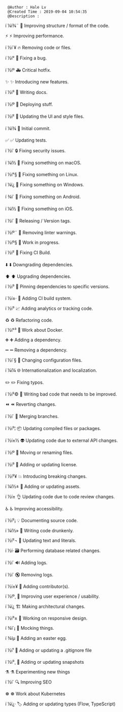 ```
 @Author : Hale Lv
 @Created Time : 2019-09-04 10:54:35
 @Description : 
```

í ¼í¾¨
:art:
Improving structure / format of the code.

⚡️
:zap:
Improving performance.

í ½í´¥
:fire:
Removing code or files.

í ½í°
:bug:
Fixing a bug.

í ½íº
:ambulance:
Critical hotfix.

✨
:sparkles:
Introducing new features.

í ½í³
:pencil:
Writing docs.

í ½íº
:rocket:
Deploying stuff.

í ½í²
:lipstick:
Updating the UI and style files.

í ¼í¾
:tada:
Initial commit.

✅
:white_check_mark:
Updating tests.

í ½í´
:lock:
Fixing security issues.

í ¼í½
:apple:
Fixing something on macOS.

í ½í°§
:penguin:
Fixing something on Linux.

í ¼í¿
:checkered_flag:
Fixing something on Windows.

í ¾í´
:robot:
Fixing something on Android.

í ¼í½
:green_apple:
Fixing something on iOS.

í ½í´
:bookmark:
Releasing / Version tags.

í ½íº¨
:rotating_light:
Removing linter warnings.

í ½íº§
:construction:
Work in progress.

í ½í²
:green_heart:
Fixing CI Build.

⬇️
:arrow_down:
Downgrading dependencies.

⬆️
:arrow_up:
Upgrading dependencies.

í ½í³
:pushpin:
Pinning dependencies to specific versions.

í ½í±·
:construction_worker:
Adding CI build system.

í ½í³
:chart_with_upwards_trend:
Adding analytics or tracking code.

♻️
:recycle:
Refactoring code.

í ½í°³
:whale:
Work about Docker.

➕
:heavy_plus_sign:
Adding a dependency.

➖
:heavy_minus_sign:
Removing a dependency.

í ½í´§
:wrench:
Changing configuration files.

í ¼í¼
:globe_with_meridians:
Internationalization and localization.

✏️
:pencil2:
Fixing typos.

í ½í²©
:poop:
Writing bad code that needs to be improved.

⏪
:rewind:
Reverting changes.

í ½í´
:twisted_rightwards_arrows:
Merging branches.

í ½í³¦
:package:
Updating compiled files or packages.

í ½í±½
:alien:
Updating code due to external API changes.

í ½íº
:truck:
Moving or renaming files.

í ½í³
:page_facing_up:
Adding or updating license.

í ½í²¥
:boom:
Introducing breaking changes.

í ¼í½±
:bento:
Adding or updating assets.

í ½í±
:ok_hand:
Updating code due to code review changes.

♿️
:wheelchair:
Improving accessibility.

í ½í²¡
:bulb:
Documenting source code.

í ¼í½»
:beers:
Writing code drunkenly.

í ½í²¬
:speech_balloon:
Updating text and literals.

í ½í·
:card_file_box:
Performing database related changes.

í ½í´
:loud_sound:
Adding logs.

í ½í´
:mute:
Removing logs.

í ½í±¥
:busts_in_silhouette:
Adding contributor(s).

í ½íº¸
:children_crossing:
Improving user experience / usability.

í ¼í¿
:building_construction:
Making architectural changes.

í ½í³±
:iphone:
Working on responsive design.

í ¾í´¡
:clown_face:
Mocking things.

í ¾íµ
:egg:
Adding an easter egg.

í ½í¹
:see_no_evil:
Adding or updating a .gitignore file

í ½í³¸
:camera_flash:
Adding or updating snapshots

⚗
:alembic:
Experimenting new things

í ½í´
:mag:
Improving SEO

☸️
:wheel_of_dharma:
Work about Kubernetes

í ¼í¿·️
:label:
Adding or updating types (Flow, TypeScript)


